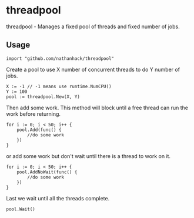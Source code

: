 # threadpool

threadpool - Manages a fixed pool of threads and fixed number of jobs.

## Usage

```
import "github.com/nathanhack/threadpool"
```

Create a pool to use X number of concurrent threads to do Y number of jobs.

```
X := -1 // -1 means use runtime.NumCPU() 
Y := 100 
pool := threadpool.New(X, Y)
```

Then add some work. This method will block until a free thread can run the work before returning.

```
for i := 0; i < 50; i++ {
    pool.Add(func() {
        //do some work
    })
}
```

or add some work but don't wait until there is a thread to work on it.

```
for i := 0; i < 50; i++ {
    pool.AddNoWait(func() {
        //do some work
    })
}
```

Last we wait until all the threads complete.

```
pool.Wait()
```
